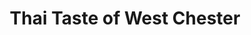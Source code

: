 ---
layout: place
title: "Thai Taste of West Chester"
permalink: /ohio/west-chester-township/thai-taste-of-west-chester.html
stateAbbr: OH
stateName: Ohio
cityName: West Chester Township
seo:
  name: "Thai Taste of West Chester"
  type: Restaurant
  links: null
description: "Thai Taste of West Chester serves delicious sushi in West Chester Township, Ohio. Try fresh Japanese dishes for a great dining experience. "
place_id: ChIJ10vI-n1aQIgRwD6XHolzgoI
photos:
  - name: >-
      places/ChIJ10vI-n1aQIgRwD6XHolzgoI/photos/AeeoHcJeru6uex4kddIoMw013oCBUJ9TR5IkHLprO3mmkf8gDeECAFoDk2mYuE4ADIz8uEMsHk1406hzaz6EFZTcFNIUpdVXA0XCIK09m9YxL2-7VYY5pxeKeVlJvNJczgyDDEhgxKc7evHhlxQDY95P8RC-uRse_z4c5e6sHlFlbWX598r5mGewV2hPW0RrRJJrBC6JgH5g_qm6CBPokFEAj51FIGkLCUxah6kLJA6unyPsuc153BJfWaGjauJr525FAxGhDH8boGBrZTfJwk_CMgrO9QUvevxe2J4mwbUf2ITlb-r1eKmQQX7_EhlEkxUpbqbPvraNXJg5WC0lyw17tyBSGqv04Hc6PPBY3Dvg3za5bVG1GbZXS-4A4rnyv9qyNy4CXg5VgdaAZNFfO3oRvoC4dCe12RjZeJvLJe1kccD3Vw
    widthPx: 4800
    heightPx: 3200
    authorAttributions:
      - displayName: Joseph Danzer (StreetView Photographer)
        uri: https://maps.google.com/maps/contrib/106100228333803048110
        photoUri: >-
          https://lh3.googleusercontent.com/a-/ALV-UjW5KiJ3PK3sDyyyA-KcHf-n0GfZOx4MgdzibkadQyhn9FGxWQGXrA=s100-p-k-no-mo
    flagContentUri: >-
      https://www.google.com/local/imagery/report/?cb_client=maps_api_places.places_api&image_key=!1e10!2sCIHM0ogKEICAgID4ytPKZA&hl=en-US
    googleMapsUri: >-
      https://www.google.com/maps/place//data=!3m4!1e2!3m2!1sCIHM0ogKEICAgID4ytPKZA!2e10!4m2!3m1!1s0x88405a7dfac84bd7:0x828273891e973ec0
  - name: >-
      places/ChIJ10vI-n1aQIgRwD6XHolzgoI/photos/AeeoHcIFBaulmgGaoBOcrgEyVK2hpNDFxh_HmQyY2MYbcY7hqetR9FvVWSi69bh_QQIELzm2tGWKOk_8aARHCF8sbtjCbocadvDriax86Obi8A52Fu4bjRRiB9XIQ6TImZDiHsTsWTduh3xdy1JpoBM83GnqntGW-djy0Bu6Nbsu5h8_l3m27_PRby4w9HeD8IwqVXDTrVQjkXj1AHbkuC4CFPbjmCO6LyYfufLTexuoNIYE9_ODEw5DZ20i7H95hrATa-8EUgo4IM__CjDInt4k7YeV3gELx6AO2vENdYADUHuwBgFd-qyMdAALMcJ77Y-G8nlE3SPrqaIDu0sccyNkU-wd0MlkfL1RlO9Pdu0ItSNP5O3UOjQY6zJbZrwpeT_d5zZlgdvH5L5OnOCex0YftvfCDO1VzD70bywFS4syUcjVsvxG
    widthPx: 1920
    heightPx: 1080
    authorAttributions:
      - displayName: Ryan ONeill
        uri: https://maps.google.com/maps/contrib/105191290960947602213
        photoUri: >-
          https://lh3.googleusercontent.com/a-/ALV-UjV9sCBUdfLM9rm-3TvgBYe1mINX5LEeEs-pZoD6rIfXtOntIIA4=s100-p-k-no-mo
    flagContentUri: >-
      https://www.google.com/local/imagery/report/?cb_client=maps_api_places.places_api&image_key=!1e10!2sCIHM0ogKEICAgICE5rnzsAE&hl=en-US
    googleMapsUri: >-
      https://www.google.com/maps/place//data=!3m4!1e2!3m2!1sCIHM0ogKEICAgICE5rnzsAE!2e10!4m2!3m1!1s0x88405a7dfac84bd7:0x828273891e973ec0
  - name: >-
      places/ChIJ10vI-n1aQIgRwD6XHolzgoI/photos/AeeoHcJHXVjbuEt2fc5dJ7xhfmdD2f47dSVOIXLgQQlF1ApSBbvMtYs3uS63Ii4KTR8XwlddCmMo1dVEXwTNB0uFFkgESrPZ3WE11xqQbmrTpzCsAQwN95VK00WVGmIvdOT_ujoP7NKkD34cJJQB6MmUNpr222rlXnY4w_FAOc5gHrKH3WSN0V_9UYwHUnt_XAo5LDdsAsZ7TAcuBg52aU3yhSzJdJZva3EwfAG02Jc5soBZBB1ie9FFAYL1BJefg5ASFj4fRghZcYTjloF3k_e1j0hxS4oCdDVyPtqtMraOotPX1pKgAhcKyuD95yAFt26Beh7Od_ib6hYGr2-s-tvJbzihM-S2MSbnFjKtWcHx6WFsrRpg8qgnRVTkSD14RnY0CpdvlxXO65ur4s7qOSWfksHd3rLP4DaJbXDUE6ZNtjFaueQcgxvrLFykDzsNCw
    widthPx: 4000
    heightPx: 3000
    authorAttributions:
      - displayName: Heather Fox
        uri: https://maps.google.com/maps/contrib/104661102964806483049
        photoUri: >-
          https://lh3.googleusercontent.com/a-/ALV-UjVbvc0y06uhHoROeub76Rh1-S2e93qOqktKhV_2f9Io7xYCJB4=s100-p-k-no-mo
    flagContentUri: >-
      https://www.google.com/local/imagery/report/?cb_client=maps_api_places.places_api&image_key=!1e10!2sCIABIhAGbzaqDSrlAmfsf-kACdJh&hl=en-US
    googleMapsUri: >-
      https://www.google.com/maps/place//data=!3m4!1e2!3m2!1sCIABIhAGbzaqDSrlAmfsf-kACdJh!2e10!4m2!3m1!1s0x88405a7dfac84bd7:0x828273891e973ec0
  - name: >-
      places/ChIJ10vI-n1aQIgRwD6XHolzgoI/photos/AeeoHcIhFi-ZoSX0N80O2WDxRJOEDENYIyacGvgDmiYQFvaw2ns2e7845P5Anu5gy8Y9r6OGndiH0cW1L8kxQ3xRa7M8KIXjQ4A_r8X2eWtj3x53bN_fm43uLaDLAlfzZy4R4CjmOXKYin9NUcp8CWc86jUy1SRElZiXQmkKRf0IO7mwDnHa-yybKwl5IEFlb133faAwahJf0cHvckOMHOgV6qVkuSXGNYQvCOuUSVByPcuzZxiALHdcHtkiAy_CuHi4LwLz5IDBA8wzzaaSQJJtoXiwg5g0kIZX0JFgP1TR8GL48i3dOhCIjbXXlRjwRp9BE9xp0y2PYSjjhuCcBSbcHkANk7vrk6XZ518Mf6yrHAQ8nxBl_uKbyBG35wR2eFyAi3In02Hrul50Wd0_LmefBr7AUuXFducIz-ntHaf4_u7E_88
    widthPx: 3456
    heightPx: 4608
    authorAttributions:
      - displayName: Maribel Andrade
        uri: https://maps.google.com/maps/contrib/116117454066976684225
        photoUri: >-
          https://lh3.googleusercontent.com/a/ACg8ocJE3P6V7FkIfqONpV7vPg2NB-KPOrzIUNz8obICKu6MMV7A5g=s100-p-k-no-mo
    flagContentUri: >-
      https://www.google.com/local/imagery/report/?cb_client=maps_api_places.places_api&image_key=!1e10!2sCIHM0ogKEICAgIDZpLaOngE&hl=en-US
    googleMapsUri: >-
      https://www.google.com/maps/place//data=!3m4!1e2!3m2!1sCIHM0ogKEICAgIDZpLaOngE!2e10!4m2!3m1!1s0x88405a7dfac84bd7:0x828273891e973ec0
  - name: >-
      places/ChIJ10vI-n1aQIgRwD6XHolzgoI/photos/AeeoHcLkbn7qFBqanMsC42Ck9Ah9ZFah-_uiD7EquKnQbyDg37l2XP-ZIMDXjRexBWpmpTyaAsIT7usppXi51sxwHUUd3iew-QkTJRPt7lW9wRBTqEYZ8XjMZom0S425_bxjNDqXOwx5upLDBxzseA2Lhc5d03F-oSJxFfJRxoT8ITkY6cISltvIxOXIaCgUlu6hj6efKT8mf-zeAF4eHFiCoDUB3gSPtctUl9VM9AroayEZ_-nh_eo0oiM0gJ-4jvuz-9lLuh7Xl3hTxolPwywgrrZmhqwvSNvLKa8fqW592RRpWJnicp1xGMdOwlyT3M_3TAqaVKVeFB20qeS38R5Ns9Fa3uwWWRnO7OZUqKrTLMS-ooQCJqPGAUvzVQDJgNYdZAYazEBOTIlZ4r_qY0eZy6Bas4mrYw9nnJ9fqJaC7r_39Q
    widthPx: 4032
    heightPx: 3024
    authorAttributions:
      - displayName: Lauren
        uri: https://maps.google.com/maps/contrib/117295893050325341038
        photoUri: >-
          https://lh3.googleusercontent.com/a/ACg8ocIwsgiams6UyYH08Wdv-Tb8_bE-3-LJzk6-fgnCIJQYmVXSHg=s100-p-k-no-mo
    flagContentUri: >-
      https://www.google.com/local/imagery/report/?cb_client=maps_api_places.places_api&image_key=!1e10!2sCIHM0ogKEICAgID5vqi-CQ&hl=en-US
    googleMapsUri: >-
      https://www.google.com/maps/place//data=!3m4!1e2!3m2!1sCIHM0ogKEICAgID5vqi-CQ!2e10!4m2!3m1!1s0x88405a7dfac84bd7:0x828273891e973ec0
  - name: >-
      places/ChIJ10vI-n1aQIgRwD6XHolzgoI/photos/AeeoHcLijXO33x1Jt6J5rdOlD8CHNNOQ2K0wma2K3UhrDp3iBp8ZXw_3wObxCZqooF1Z44ACgG1FRZQ1lrbS1L_9xA7xnYQcMmx1ELEHifP_Yon0CawLHIXD5dcpQg-5ayBJszxVa8pU8winOWok0ygXVTDR1MzoG47TfpU6uYzjIcAIa3Yj8OS0uhHvUgHYL2k8_y8SzOR9Rh5AdaQ3aRjX0W0H7YBTjsP3HmrLSXNoNaA679NGehaehcpI4CPDhWfgA2I--qDcaomndId4GCxM8mmK709HckY_DrAuHp4wPfO7UskZIklqDxyMYnH2XmiziYiYQPlKOsVr-mP1kjNEcklcxCad2lOSg6LHVYlXI2BLX2DpvRGeXaURubx1QKxCfX6OnTOXXWP5aqW2LQY2gGy9woUTC6SiirdNzGtaP54MhA
    widthPx: 3000
    heightPx: 4000
    authorAttributions:
      - displayName: Bre B
        uri: https://maps.google.com/maps/contrib/113364716222441120559
        photoUri: >-
          https://lh3.googleusercontent.com/a-/ALV-UjVoRuARZTFQRtnm-7YRKL7B2qE9vR4uTqKS0nXrdrtAmkey6j2fiw=s100-p-k-no-mo
    flagContentUri: >-
      https://www.google.com/local/imagery/report/?cb_client=maps_api_places.places_api&image_key=!1e10!2sCIHM0ogKEICAgICx37mYLQ&hl=en-US
    googleMapsUri: >-
      https://www.google.com/maps/place//data=!3m4!1e2!3m2!1sCIHM0ogKEICAgICx37mYLQ!2e10!4m2!3m1!1s0x88405a7dfac84bd7:0x828273891e973ec0
  - name: >-
      places/ChIJ10vI-n1aQIgRwD6XHolzgoI/photos/AeeoHcLK2k0k0cQywHhnF5B_MpAye2zqoLFcC7wJxhFCpKP9iQOYMfMWjOYY8Mmhj2XGe5WAtkC6pKOwVHEKG6WnoGY_Puk9fiCZupXrJoQMopZPt2E4hVrJ4CbpMMrLWQ3y8_u0cSCLsdXaXCbnATUmWd7d2GpqW5Y0_pVZDm6sfbV-qwgO90rvSavFc9_vIvJsMYiAb61qKmkBStomJ1NCNRVnfz912AbDBrXrGez-gm7z_GDS9MZQUvGocXo9dwNrpnf2OsUFk8pZ8fsK13FO4YTERr7skBdqUEXOxI_j3lUnN0zkT6GMWk-89zV4YpIQ3QffvY7OntUvmqbBns4sSVhY9jykMkRwG3rK8WNYxjo4o_kHK_VJv2X021_lo2ng9YzROXqUN6rpAgO9_MSvryODYYmUGsUdA7UKYBTshIvYSw
    widthPx: 4032
    heightPx: 3024
    authorAttributions:
      - displayName: Luis Sanchez
        uri: https://maps.google.com/maps/contrib/100859855139561101010
        photoUri: >-
          https://lh3.googleusercontent.com/a-/ALV-UjXqxdY0n0kqiIRJByu_0rq5U0duHtcq-Ivv33t6_YvtHaza86tZ=s100-p-k-no-mo
    flagContentUri: >-
      https://www.google.com/local/imagery/report/?cb_client=maps_api_places.places_api&image_key=!1e10!2sCIHM0ogKEICAgICBkt3ZTw&hl=en-US
    googleMapsUri: >-
      https://www.google.com/maps/place//data=!3m4!1e2!3m2!1sCIHM0ogKEICAgICBkt3ZTw!2e10!4m2!3m1!1s0x88405a7dfac84bd7:0x828273891e973ec0
  - name: >-
      places/ChIJ10vI-n1aQIgRwD6XHolzgoI/photos/AeeoHcKjNe1f8J7uLuI5aa1d5GQeVc9ZZmLzRKERrO7GEi52gUi3UddGs3F3l5JAYQTIcglBb3HOozHfrc6dTZFqCjMpmZCyEXQLoqcA_YFNAWu9NQ8sU1zkslMZwiIlk0fhmZS80-JS_Nk5Yf4Ke50SQDSoav6oNg6D1PS9iVTB7ogyuZ6hUSywR_XoSWe60jEEwRuzYeZwDCKAhTC5l1N3ncVxYgWFgF6SGx9Y5468bgcZuj5uPm_VC-FUyYwAgPvwDHGmRGPMZgBPrwaxzB0Exf5z25Zu4GkvrVGUpY4LzP5htU09NJpEOUnQsrZDPWPrF6VurB77QpnsKdbOWDW3-E0v1xdwKw9Atg0vdxxNJIQI75ff9ssrylohmk4p2qgTuBgxz2CwCsdP6f-KUe5pnCIjrxw8I_IPZlpxjeUScQUTQYXr
    widthPx: 3000
    heightPx: 4000
    authorAttributions:
      - displayName: Bre B
        uri: https://maps.google.com/maps/contrib/113364716222441120559
        photoUri: >-
          https://lh3.googleusercontent.com/a-/ALV-UjVoRuARZTFQRtnm-7YRKL7B2qE9vR4uTqKS0nXrdrtAmkey6j2fiw=s100-p-k-no-mo
    flagContentUri: >-
      https://www.google.com/local/imagery/report/?cb_client=maps_api_places.places_api&image_key=!1e10!2sCIHM0ogKEICAgICx37mYjQE&hl=en-US
    googleMapsUri: >-
      https://www.google.com/maps/place//data=!3m4!1e2!3m2!1sCIHM0ogKEICAgICx37mYjQE!2e10!4m2!3m1!1s0x88405a7dfac84bd7:0x828273891e973ec0
  - name: >-
      places/ChIJ10vI-n1aQIgRwD6XHolzgoI/photos/AeeoHcLo8nGzmDGPTQXd7QxMbpQ46a_j7407FbDXdfwrKpDEVFotOc8E4wBDvuzzaygKfRGEReGoDz4gI_korL3MBi0gr-PW1O5seGIqp_LdoC5ZrVzTCrR4GqvmJjE8NJtxS0Cdr-oo_vq4TSyYVTk9vsJjahp5jxuKKMFqwVAb0NGoy8T_TOaO5hchcNsxhobPatdKit2KJqMJNCFWI97Fac7J0FgL2W9Hzo6Ma910vnlePnGsk9ZTqEDHrrZuvlpMZaCRAYBEFRQ0XM4VXtUodpRH5K1qfa-xoljVaU5xVDoOn2G1EIPAkS_cW4AQ4Mx1q5WVzLI8soLdv9NtwO5bGH6dGrUMEcPGlzqcPIT_erZ50YiP-hp7ZmD226zlExSeznC-AhKwXL0ddbZgeQRZR213Kl-u3S-3NwaErP7F92ULUQ
    widthPx: 4032
    heightPx: 3024
    authorAttributions:
      - displayName: Luis Sanchez
        uri: https://maps.google.com/maps/contrib/100859855139561101010
        photoUri: >-
          https://lh3.googleusercontent.com/a-/ALV-UjXqxdY0n0kqiIRJByu_0rq5U0duHtcq-Ivv33t6_YvtHaza86tZ=s100-p-k-no-mo
    flagContentUri: >-
      https://www.google.com/local/imagery/report/?cb_client=maps_api_places.places_api&image_key=!1e10!2sCIHM0ogKEICAgICxjKr2ag&hl=en-US
    googleMapsUri: >-
      https://www.google.com/maps/place//data=!3m4!1e2!3m2!1sCIHM0ogKEICAgICxjKr2ag!2e10!4m2!3m1!1s0x88405a7dfac84bd7:0x828273891e973ec0
  - name: >-
      places/ChIJ10vI-n1aQIgRwD6XHolzgoI/photos/AeeoHcL-l_1uWal6_-IWoqjaTlfkgvNi2oDNysk-11OlD65L4AoaH2z-dmhJrkhybT2zoUnwNVQcAgpPj9afhJhOcLbADpPXNt7Zutb6p7rnf_ssQ7i3r3CkGdJza-iZdQLjOTJYYqCJnBfYD54eY54Z2FihtkwkjerccFGjNMy5qcr86vfwcZ-Nm67Lq3IXgHrBa6vDSwZH_ZSnr8qgskE7K9CDjouvoBl6HerGNFvNQy03Pp00sqmICCNccMglgnL8qBWMrw57GiifFHMaE-NWdYMsTFwYuI82jj6s1uuGOjUVcscWgMakXF9Lqp23jVJgQmMghsMxcUZdE1aN1FiiSFsBr0s48ySV0tNPz7Llu36FLWWZPA_VC__5zBSXEmcuNg5kHYYZzZ7xM3uqw1MrKgXmJIBqr4_foVKtkB-Y7Hk0keLN
    widthPx: 4032
    heightPx: 3024
    authorAttributions:
      - displayName: Luis Sanchez
        uri: https://maps.google.com/maps/contrib/100859855139561101010
        photoUri: >-
          https://lh3.googleusercontent.com/a-/ALV-UjXqxdY0n0kqiIRJByu_0rq5U0duHtcq-Ivv33t6_YvtHaza86tZ=s100-p-k-no-mo
    flagContentUri: >-
      https://www.google.com/local/imagery/report/?cb_client=maps_api_places.places_api&image_key=!1e10!2sCIHM0ogKEICAgIDJzbDbhgE&hl=en-US
    googleMapsUri: >-
      https://www.google.com/maps/place//data=!3m4!1e2!3m2!1sCIHM0ogKEICAgIDJzbDbhgE!2e10!4m2!3m1!1s0x88405a7dfac84bd7:0x828273891e973ec0
address: 6892 Tylersville Rd, West Chester Township, OH 45069, USA
street: 6892 Tylersville Rd
city: West Chester Township
state: OH
zip: '45069'
country: USA
neighborhood: null
latitude: '39.357870'
longitude: '-84.395551'
accessibility_options:
  wheelchairAccessibleParking: true
  wheelchairAccessibleEntrance: true
  wheelchairAccessibleSeating: true
business_status: OPERATIONAL
name: Thai Taste of West Chester
google_maps_links:
  directionsUri: >-
    https://www.google.com/maps/dir//''/data=!4m7!4m6!1m1!4e2!1m2!1m1!1s0x88405a7dfac84bd7:0x828273891e973ec0!3e0
  placeUri: https://maps.google.com/?cid=9404206004663959232
  writeAReviewUri: >-
    https://www.google.com/maps/place//data=!4m3!3m2!1s0x88405a7dfac84bd7:0x828273891e973ec0!12e1
  reviewsUri: >-
    https://www.google.com/maps/place//data=!4m4!3m3!1s0x88405a7dfac84bd7:0x828273891e973ec0!9m1!1b1
  photosUri: >-
    https://www.google.com/maps/place//data=!4m3!3m2!1s0x88405a7dfac84bd7:0x828273891e973ec0!10e5
primary_type: Thai Restaurant
opening_hours:
  regular: null
  current: null
secondary_opening_hours:
  regular:
    weekdayDescriptions: null
    type: null
  current:
    weekdayDescriptions: null
    type: null
phone: null
price_level: null
price_range: null
rating: null
rating_count: 0
website: null
reviews: null
parking_options: null
payment_options: null
allow_dogs: null
curbside_pickup: null
delivery: null
dine_in: null
good_for_children: null
good_for_groups: null
good_for_sports: null
live_music: null
menu_for_children: null
outdoor_seating: null
reservable: null
restroom: null
serves_beer: null
serves_breakfast: null
serves_brunch: null
serves_cocktails: null
serves_coffee: null
serves_dinner: null
serves_dessert: null
serves_lunch: null
serves_vegetarian_food: null
serves_wine: null
takeout: null
update_category: essentials
summary: null

---